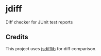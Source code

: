 # jdiff
Diff checker for JUnit test reports

## Credits
This project uses [jsdifflib](https://github.com/cemerick/jsdifflib) for diff comparison.
